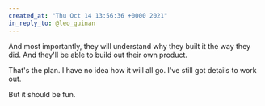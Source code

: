 ```yaml
---
created_at: "Thu Oct 14 13:56:36 +0000 2021"
in_reply_to: @leo_guinan
---
```


And most importantly, they will understand why they built it the way they did. And they'll be able to build out their own product.

That's the plan. I have no idea how it will all go. I've still got details to work out.

But it should be fun.